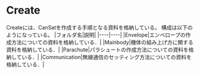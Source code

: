 # Create
Createには、CanSatを作成する手順となる資料を格納している。
構成は以下のようになっている。
|フォルダ名|説明|
|----|----|
|Envelope|エンベロープの作成方法についての資料を格納している．|
|Mainbody|機体の組み上げ方に関する資料を格納している．|
|Parachute|パラシュートの作成方法についての資料を格納している．|
|Communication|無線通信のセッティング方法についての資料を格納している．|